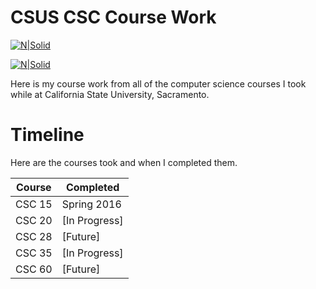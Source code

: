 # CSUS CSC Course Work

[![N|Solid](https://www.cloudflare.com/media/images/web-badges/cf-web-badges-f-1.png)](https://marcwoodyard.com/)

[![N|Solid](https://raw.githubusercontent.com/MarcWoodyard/CSUS-CSC-Course-Work/master/screenshot.jpg)](https://codenvy.io/)

Here is my course work from all of the computer science courses I took while at California State University, Sacramento.


# Timeline

Here are the courses took and when I completed them.

| Course | Completed |
| ------ | ------ |
| CSC 15 | Spring 2016 |
| CSC 20 | [In Progress] |
| CSC 28 | [Future] |
| CSC 35 | [In Progress] |
| CSC 60 | [Future] |